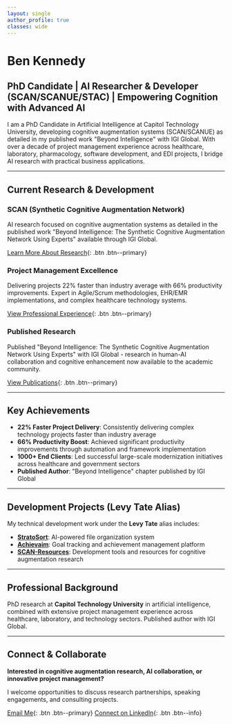 ```yaml
---
layout: single
author_profile: true
classes: wide
---
```


# Ben Kennedy
## PhD Candidate | AI Researcher & Developer (SCAN/SCANUE/STAC) | Empowering Cognition with Advanced AI

I am a PhD Candidate in Artificial Intelligence at Capitol Technology University, developing cognitive augmentation systems (SCAN/SCANUE) as detailed in my published work "Beyond Intelligence" with IGI Global. With over a decade of project management experience across healthcare, laboratory, pharmacology, software development, and EDI projects, I bridge AI research with practical business applications.

---

## Current Research & Development

### SCAN (Synthetic Cognitive Augmentation Network)
AI research focused on cognitive augmentation systems as detailed in the published work "Beyond Intelligence: The Synthetic Cognitive Augmentation Network Using Experts" available through IGI Global.

[Learn More About Research](/research/){: .btn .btn--primary}

### Project Management Excellence
Delivering projects 22% faster than industry average with 66% productivity improvements. Expert in Agile/Scrum methodologies, EHR/EMR implementations, and complex healthcare technology systems.

[View Professional Experience](/cv/){: .btn .btn--primary}

### Published Research
Published "Beyond Intelligence: The Synthetic Cognitive Augmentation Network Using Experts" with IGI Global - research in human-AI collaboration and cognitive enhancement now available to the academic community.

[View Publications](/publications/){: .btn .btn--primary}

---

## Key Achievements

- **22% Faster Project Delivery**: Consistently delivering complex technology projects faster than industry average
- **66% Productivity Boost**: Achieved significant productivity improvements through automation and framework implementation  
- **1000+ End Clients**: Led successful large-scale modernization initiatives across healthcare and government sectors
- **Published Author**: "Beyond Intelligence" chapter published by IGI Global

---

## Development Projects (Levy Tate Alias)

My technical development work under the **Levy Tate** alias includes:

- **[StratoSort](https://github.com/levytate/StratoSort)**: AI-powered file organization system
- **[Achievaim](https://github.com/levytate/Achievaim)**: Goal tracking and achievement management platform
- **[SCAN-Resources](https://github.com/levytate/SCAN-Resources)**: Development tools and resources for cognitive augmentation research

---

## Professional Background

PhD research at **Capitol Technology University** in artificial intelligence, combined with extensive project management experience across healthcare, laboratory, and technology sectors. Published author with IGI Global.

---

## Connect & Collaborate

**Interested in cognitive augmentation research, AI collaboration, or innovative project management?**

I welcome opportunities to discuss research partnerships, speaking engagements, and consulting projects.

[Email Me](mailto:benjaminjoelkennedy+linkedin@gmail.com){: .btn .btn--primary}
[Connect on LinkedIn](https://www.linkedin.com/in/benjaminjoelkennedy){: .btn .btn--info}